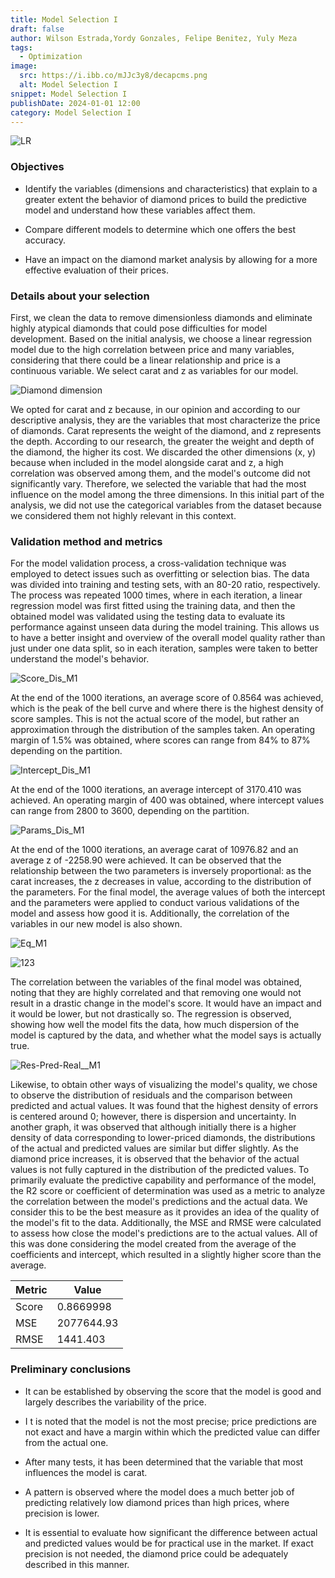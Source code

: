```yaml
---
title: Model Selection I
draft: false
author: Wilson Estrada,Yordy Gonzales, Felipe Benitez, Yuly Meza 
tags:
  - Optimization
image:
  src: https://i.ibb.co/mJJc3y8/decapcms.png
  alt: Model Selection I
snippet: Model Selection I
publishDate: 2024-01-01 12:00
category: Model Selection I
---
```


![LR](https://github.com/wilsone24/Optimization-Project/assets/118389840/b83ba0e1-dd6a-4172-a639-d92c63abb7b0)

### Objectives

* Identify the variables (dimensions and characteristics) that explain to a greater extent the behavior of diamond prices to build the predictive model and understand how these variables affect them.

* Compare different models to determine which one offers the best accuracy.

* Have an impact on the diamond market analysis by allowing for a more effective evaluation of their prices.

### Details about your selection

First, we clean the data to remove dimensionless diamonds and eliminate highly atypical diamonds that could pose difficulties for model development. Based on the initial analysis, we choose a linear regression model due to the high correlation between price and many variables, considering that there could be a linear relationship and price is a continuous variable. We select carat and z as variables for our model.

![Diamond dimension](https://github.com/wilsone24/Optimization-Project/assets/118389840/b96a148f-89b6-4daa-a256-ecff1550e735)

We opted for carat and z because, in our opinion and according to our descriptive analysis, they are the variables that most characterize the price of diamonds. Carat represents the weight of the diamond, and z represents the depth. According to our research, the greater the weight and depth of the diamond, the higher its cost. We discarded the other dimensions (x, y) because when included in the model alongside carat and z, a high correlation was observed among them, and the model's outcome did not significantly vary. Therefore, we selected the variable that had the most influence on the model among the three dimensions. In this initial part of the analysis, we did not use the categorical variables from the dataset because we considered them not highly relevant in this context.


### Validation method and metrics

For the model validation process, a cross-validation technique was employed to detect issues such as overfitting or selection bias. The data was divided into training and testing sets, with an 80-20 ratio, respectively. The process was repeated 1000 times, where in each iteration, a linear regression model was first fitted using the training data, and then the obtained model was validated using the testing data to evaluate its performance against unseen data during the model training. This allows us to have a better insight and overview of the overall model quality rather than just under one data split, so in each iteration, samples were taken to better understand the model's behavior.

![Score_Dis_M1](https://github.com/wilsone24/Optimization-Project/assets/118389840/6305f86d-d963-4889-af96-f325d1f7d940)

At the end of the 1000 iterations, an average score of 0.8564 was achieved, which is the peak of the bell curve and where there is the highest density of score samples. This is not the actual score of the model, but rather an approximation through the distribution of the samples taken. An operating margin of 1.5% was obtained, where scores can range from 84% to 87% depending on the partition.

![Intercept_Dis_M1](https://github.com/wilsone24/Optimization-Project/assets/118389840/11daf39e-4388-478f-bfd6-afda7349de6d)

At the end of the 1000 iterations, an average intercept of 3170.410 was achieved. An operating margin of 400 was obtained, where intercept values can range from 2800 to 3600, depending on the partition.

![Params_Dis_M1](https://github.com/wilsone24/Optimization-Project/assets/118389840/85cad72b-de00-4c60-982e-ccd1208a78ac)

At the end of the 1000 iterations, an average carat of 10976.82 and an average z of -2258.90 were achieved. It can be observed that the relationship between the two parameters is inversely proportional: as the carat increases, the z decreases in value, according to the distribution of the parameters. For the final model, the average values of both the intercept and the parameters were applied to conduct various validations of the model and assess how good it is. Additionally, the correlation of the variables in our new model is also shown.

![Eq_M1](https://github.com/wilsone24/Optimization-Project/assets/118389840/e1b48ccc-0315-45dc-a3a5-bdfc8f3edb81)

![123](https://github.com/wilsone24/Optimization-Project/assets/118389840/bdfe8b9d-c86a-4878-b53c-5dfd0f9b74df)

The correlation between the variables of the final model was obtained, noting that they are highly correlated and that removing one would not result in a drastic change in the model's score. It would have an impact and it would be lower, but not drastically so. The regression is observed, showing how well the model fits the data, how much dispersion of the model is captured by the data, and whether what the model says is actually true.

![Res-Pred-Real__M1](https://github.com/wilsone24/Optimization-Project/assets/118389840/238e86c3-06b9-44cc-9b6c-341065ef874d)

Likewise, to obtain other ways of visualizing the model's quality, we chose to observe the distribution of residuals and the comparison between predicted and actual values. It was found that the highest density of errors is centered around 0; however, there is dispersion and uncertainty. In another graph, it was observed that although initially there is a higher density of data corresponding to lower-priced diamonds, the distributions of the actual and predicted values are similar but differ slightly. As the diamond price increases, it is observed that the behavior of the actual values is not fully captured in the distribution of the predicted values. To primarily evaluate the predictive capability and performance of the model, the R2 score or coefficient of determination was used as a metric to analyze the correlation between the model's predictions and the actual data. We consider this to be the best measure as it provides an idea of the quality of the model's fit to the data. Additionally, the MSE and RMSE were calculated to assess how close the model's predictions are to the actual values. All of this was done considering the model created from the average of the coefficients and intercept, which resulted in a slightly higher score than the average.

| Metric    | Value     |
|-----------|-----------|
| Score    | 0.8669998  |
| MSE      | 2077644.93 |
| RMSE     | 1441.403   |

### Preliminary conclusions

* It can be established by observing the score that the model is good and largely describes the variability of the price.

* I t is noted that the model is not the most precise; price predictions are not exact and have a margin within which the predicted value can differ from the actual one.

* After many tests, it has been determined that the variable that most influences the model is carat.

* A pattern is observed where the model does a much better job of predicting relatively low diamond prices than high prices, where precision is lower.

* It is essential to evaluate how significant the difference between actual and predicted values would be for practical use in the market. If exact precision is not needed, the diamond price could be adequately described in this manner.